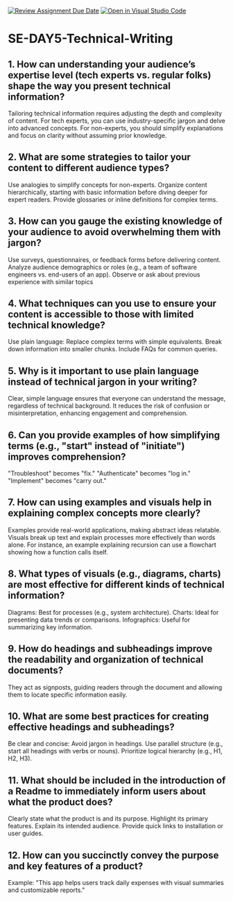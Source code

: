 [![Review Assignment Due Date](https://classroom.github.com/assets/deadline-readme-button-22041afd0340ce965d47ae6ef1cefeee28c7c493a6346c4f15d667ab976d596c.svg)](https://classroom.github.com/a/zsAR-pyY)
[![Open in Visual Studio Code](https://classroom.github.com/assets/open-in-vscode-2e0aaae1b6195c2367325f4f02e2d04e9abb55f0b24a779b69b11b9e10269abc.svg)](https://classroom.github.com/online_ide?assignment_repo_id=18850419&assignment_repo_type=AssignmentRepo)
# SE-DAY5-Technical-Writing
## 1. How can understanding your audience’s expertise level (tech experts vs. regular folks) shape the way you present technical information?
Tailoring technical information requires adjusting the depth and complexity of content. For tech experts, you can use industry-specific jargon and delve into advanced concepts. For non-experts, you should simplify explanations and focus on clarity without assuming prior knowledge.
## 2. What are some strategies to tailor your content to different audience types?
Use analogies to simplify concepts for non-experts.
Organize content hierarchically, starting with basic information before diving deeper for expert readers.
Provide glossaries or inline definitions for complex terms.
## 3. How can you gauge the existing knowledge of your audience to avoid overwhelming them with jargon?
Use surveys, questionnaires, or feedback forms before delivering content.
Analyze audience demographics or roles (e.g., a team of software engineers vs. end-users of an app).
Observe or ask about previous experience with similar topics
## 4. What techniques can you use to ensure your content is accessible to those with limited technical knowledge?
Use plain language: Replace complex terms with simple equivalents.
Break down information into smaller chunks.
Include FAQs for common queries.
## 5. Why is it important to use plain language instead of technical jargon in your writing?
Clear, simple language ensures that everyone can understand the message, regardless of technical background. It reduces the risk of confusion or misinterpretation, enhancing engagement and comprehension.
## 6. Can you provide examples of how simplifying terms (e.g., "start" instead of "initiate") improves comprehension?
"Troubleshoot" becomes "fix."
"Authenticate" becomes "log in."
"Implement" becomes "carry out."
## 7. How can using examples and visuals help in explaining complex concepts more clearly?
Examples provide real-world applications, making abstract ideas relatable. Visuals break up text and explain processes more effectively than words alone.
For instance, an example explaining recursion can use a flowchart showing how a function calls itself.
## 8. What types of visuals (e.g., diagrams, charts) are most effective for different kinds of technical information?
Diagrams: Best for processes (e.g., system architecture).
Charts: Ideal for presenting data trends or comparisons.
Infographics: Useful for summarizing key information.
## 9. How do headings and subheadings improve the readability and organization of technical documents?
They act as signposts, guiding readers through the document and allowing them to locate specific information easily.
## 10. What are some best practices for creating effective headings and subheadings?
Be clear and concise: Avoid jargon in headings.
Use parallel structure (e.g., start all headings with verbs or nouns).
Prioritize logical hierarchy (e.g., H1, H2, H3).
## 11. What should be included in the introduction of a Readme to immediately inform users about what the product does?
Clearly state what the product is and its purpose.
Highlight its primary features.
Explain its intended audience.
Provide quick links to installation or user guides.
## 12. How can you succinctly convey the purpose and key features of a product?
Example: "This app helps users track daily expenses with visual summaries and customizable reports."

